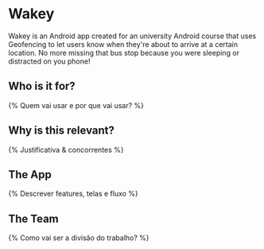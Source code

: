 # Wakey
Wakey is an Android app created for an university Android course that uses Geofencing to let users know when they're about to arrive at a certain location. No more missing that bus stop because you were sleeping or distracted on you phone!

## Who is it for?
{% Quem vai usar e por que vai usar? %}

## Why is this relevant?
{% Justificativa & concorrentes %}


## The App
{% Descrever features, telas e fluxo %}

## The Team
{% Como vai ser a divisão do trabalho? %}
